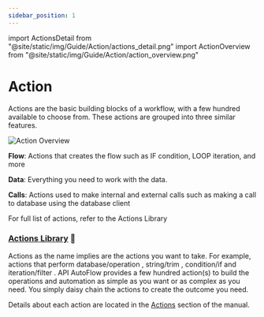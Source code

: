 ```yaml
---
sidebar_position: 1
---
```


import ActionsDetail from "@site/static/img/Guide/Action/actions_detail.png"
import ActionOverview from "@site/static/img/Guide/Action/action_overview.png"

# Action

Actions are the basic building blocks of a workflow, with a few hundred available to choose from. These actions are grouped into three similar features.

<div class="myResponsiveImg">
    <img src={ActionOverview} alt="Action Overview" class="myResponsiveImg"/>
</div>

**Flow**: Actions that creates the flow such as IF condition, LOOP iteration, and more

**Data**: Everything you need to work with the data.

**Calls**: Actions used to make internal and external calls such as making a call to database using the database client

For full list of actions, refer to the Actions Library

### [Actions Library](../../../actions-library) 🔗

Actions as the name implies are the actions you want to take. For example, actions that perform database/operation , string/trim , condition/if and iteration/filter . API AutoFlow provides a few hundred action(s) to build the operations and automation as simple as you want or as complex as you need. You simply daisy chain the actions to create the outcome you need.

Details about each action are located in the [Actions](../../../actions-library) section of the manual.

